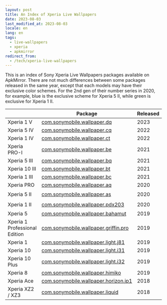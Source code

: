 ```yaml
---
layout: post
title: An Index of Xperia Live Wallpapers
date: 2023-08-03
last_modified_at: 2023-08-03
locale: en
lang: en
tags:
  - live-wallpapers
  - xperia
  - apkmirror
redirect_from:
  - /tech/xperia-live-wallpapers
---
```


This is an index of Sony Xperia Live Wallpapers packages available on ApkMirror. There are not much differences between some packages released in the same year, except that each models may have their exclusive color schemes. For the 2nd gen of their number series in 2020, for example, blue is the exclusive scheme for Xperia 5 II, while green is exclusive for Xperia 1 II.

<table>
<thead>
	<tr>
		<th style="width: 23%"></td>
		<th style="width: 50%">Package</td>
		<th style="width: 10%">Released</td>
		<th style="width: 17%">Notes</td>
	</tr>
</thead>
<tbody>
	<tr>
		<td >Xperia 1 V</td>
		<td><a href="https://www.apkmirror.com/apk/sony-mobile-communications/xperia-wallpaper-16">com.sonymobile.wallpaper.dq</a></td>
		<td>2023</td>
		<td></td>
	</tr>
	<tr>
		<td >Xperia 5 IV</td>
		<td><a href="https://www.apkmirror.com/apk/sony-mobile-communications/xperia-wallpaper-18">com.sonymobile.wallpaper.cq</a></td>
		<td>2022</td>
		<td></td>
	</tr>
	<tr>
		<td >Xperia 1 IV</td>
		<td><a href="https://www.apkmirror.com/apk/sony-mobile-communications/xperia-wallpaper-17">com.sonymobile.wallpaper.ct</a></td>
		<td>2022</td>
		<td></td>
	</tr>
	<tr>
		<td >Xperia PRO-I</td>
		<td><a href="https://www.apkmirror.com/apk/sony-mobile-communications/xperia-wallpaper-15">com.sonymobile.wallpaper.be</a></td>
		<td>2021</td>
		<td></td>
	</tr>
	<tr>
		<td >Xperia 5 III</td>
		<td><a href="https://www.apkmirror.com/apk/sony-mobile-communications/xperia-wallpaper-14">com.sonymobile.wallpaper.bq</a></td>
		<td>2021</td>
		<td></td>
	</tr>
	<tr>
		<td >Xperia 10 III</td>
		<td><a href="https://www.apkmirror.com/apk/sony-mobile-communications/xperia-wallpaper-13">com.sonymobile.wallpaper.bt</a></td>
		<td>2021</td>
		<td></td>
	</tr>
	<tr>
		<td >Xperia 1 III</td>
		<td><a href="https://www.apkmirror.com/apk/sony-mobile-communications/xperia-wallpaper-10">com.sonymobile.wallpaper.bc</a></td>
		<td>2021</td>
		<td></td>
	</tr>
	<tr>
		<td >Xperia PRO</td>
		<td><a href="https://www.apkmirror.com/apk/sony-mobile-communications/xperia-wallpaper-7">com.sonymobile.wallpaper.aq</a></td>
		<td>2020</td>
		<td></td>
	</tr>
	<tr>
		<td >Xperia 5 II</td>
		<td><a href="https://www.apkmirror.com/apk/sony-mobile-communications/xperia-wallpaper-2">com.sonymobile.wallpaper.as</a></td>
		<td>2020</td>
		<td rowspan=2>subtle differences in colors</td>
	</tr>
	<tr>
		<td >Xperia 1 II</td>
		<td><a href="https://www.apkmirror.com/apk/sony-mobile-communications/xperia-wallpaper-4">com.sonymobile.wallpaper.pdx203</a></td>
		<td>2020</td>
	</tr>
	<tr>
		<td >Xperia 5</td>
		<td><a href="https://www.apkmirror.com/apk/sony-mobile-communications/xperia-wallpaper-9">com.sonymobile.wallpaper.bahamut</a></td>
		<td>2019</td>
		<td rowspan=3>subtle differences in colors</td>
	</tr>
	<tr>
		<td >Xperia 1 Professional
				Edition</td>
		<td><a href="https://www.apkmirror.com/apk/sony-mobile-communications/xperia-wallpaper-12">com.sonymobile.wallpaper.griffin.pro</a></td>
		<td>2019</td>
	</tr>
	<tr>
		<td >Xperia 1</td>
		<td><a href="https://www.apkmirror.com/apk/sony-mobile-communications/xperia-wallpaper-6">com.sonymobile.wallpaper.light.j81</a></td>
		<td>2019</td>
	</tr>
	<tr>
		<td >Xperia 10</td>
		<td><a href="https://www.apkmirror.com/apk/sony-mobile-communications/xperia-wallpaper-5">com.sonymobile.wallpaper.light.i31</a></td>
		<td>2019</td>
		<td rowspan=2>subtle differences in colors</td>
	</tr>
	<tr>
		<td >Xperia 10 Plus</td>
		<td><a href="https://www.apkmirror.com/apk/sony-mobile-communications/xperia-wallpaper-3">com.sonymobile.wallpaper.light.i32</a></td>
		<td>2019</td>
	</tr>
	<tr>
		<td >Xperia 8</td>
		<td><a href="https://www.apkmirror.com/apk/sony-mobile-communications/xperia-wallpaper-11">com.sonymobile.wallpaper.himiko</a></td>
		<td>2019</td>
		<td>JP Only</td>
	</tr>
	<tr>
		<td >Xperia Ace</td>
		<td><a href="https://www.apkmirror.com/apk/sony-mobile-communications/xperia-wallpaper-8">com.sonymobile.wallpaper.horizon.jp1</a></td>
		<td>2018</td>
		<td>JP Only</td>
	</tr>
	<tr>
		<td >Xperia XZ2 / XZ3</td>
		<td><a href="https://www.apkmirror.com/apk/sony-mobile-communications/xperia-wallpaper-8">com.sonymobile.wallpaper.liquid</a></td>
		<td>2018</td>
		<td></td>
	</tr>
</tbody>
</table>
